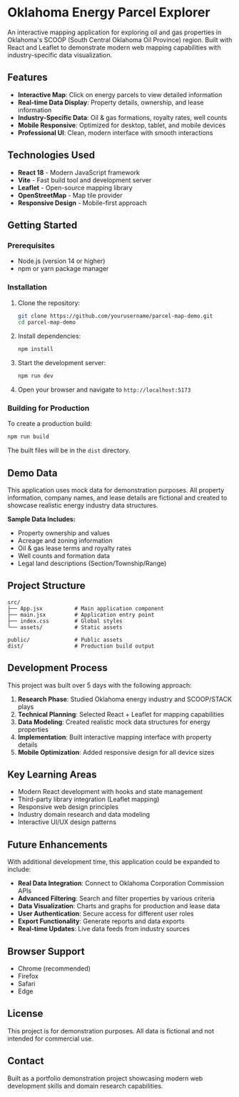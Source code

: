 # Oklahoma Energy Parcel Explorer

An interactive mapping application for exploring oil and gas properties in Oklahoma's SCOOP (South Central Oklahoma Oil Province) region. Built with React and Leaflet to demonstrate modern web mapping capabilities with industry-specific data visualization.

## Features

- **Interactive Map**: Click on energy parcels to view detailed information
- **Real-time Data Display**: Property details, ownership, and lease information
- **Industry-Specific Data**: Oil & gas formations, royalty rates, well counts
- **Mobile Responsive**: Optimized for desktop, tablet, and mobile devices
- **Professional UI**: Clean, modern interface with smooth interactions

## Technologies Used

- **React 18** - Modern JavaScript framework
- **Vite** - Fast build tool and development server
- **Leaflet** - Open-source mapping library
- **OpenStreetMap** - Map tile provider
- **Responsive Design** - Mobile-first approach

## Getting Started

### Prerequisites

- Node.js (version 14 or higher)
- npm or yarn package manager

### Installation

1. Clone the repository:

   ```bash
   git clone https://github.com/yourusername/parcel-map-demo.git
   cd parcel-map-demo
   ```

2. Install dependencies:

   ```bash
   npm install
   ```

3. Start the development server:

   ```bash
   npm run dev
   ```

4. Open your browser and navigate to `http://localhost:5173`

### Building for Production

To create a production build:

```bash
npm run build
```

The built files will be in the `dist` directory.

## Demo Data

This application uses mock data for demonstration purposes. All property information, company names, and lease details are fictional and created to showcase realistic energy industry data structures.

**Sample Data Includes:**

- Property ownership and values
- Acreage and zoning information
- Oil & gas lease terms and royalty rates
- Well counts and formation data
- Legal land descriptions (Section/Township/Range)

## Project Structure

```
src/
├── App.jsx          # Main application component
├── main.jsx         # Application entry point
├── index.css        # Global styles
└── assets/          # Static assets

public/              # Public assets
dist/                # Production build output
```

## Development Process

This project was built over 5 days with the following approach:

1. **Research Phase**: Studied Oklahoma energy industry and SCOOP/STACK plays
2. **Technical Planning**: Selected React + Leaflet for mapping capabilities
3. **Data Modeling**: Created realistic mock data structures for energy properties
4. **Implementation**: Built interactive mapping interface with property details
5. **Mobile Optimization**: Added responsive design for all device sizes

## Key Learning Areas

- Modern React development with hooks and state management
- Third-party library integration (Leaflet mapping)
- Responsive web design principles
- Industry domain research and data modeling
- Interactive UI/UX design patterns

## Future Enhancements

With additional development time, this application could be expanded to include:

- **Real Data Integration**: Connect to Oklahoma Corporation Commission APIs
- **Advanced Filtering**: Search and filter properties by various criteria
- **Data Visualization**: Charts and graphs for production and lease data
- **User Authentication**: Secure access for different user roles
- **Export Functionality**: Generate reports and data exports
- **Real-time Updates**: Live data feeds from industry sources

## Browser Support

- Chrome (recommended)
- Firefox
- Safari
- Edge

## License

This project is for demonstration purposes. All data is fictional and not intended for commercial use.

## Contact

Built as a portfolio demonstration project showcasing modern web development skills and domain research capabilities.

